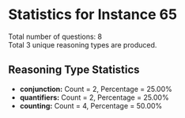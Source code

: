 # Statistics for Instance 65<br/>
Total number of questions: 8<br/>
Total 3 unique reasoning types are produced.<br/>
## Reasoning Type Statistics<br/>
- **conjunction:** Count = 2, Percentage = 25.00%<br/>
- **quantifiers:** Count = 2, Percentage = 25.00%<br/>
- **counting:** Count = 4, Percentage = 50.00%<br/>
